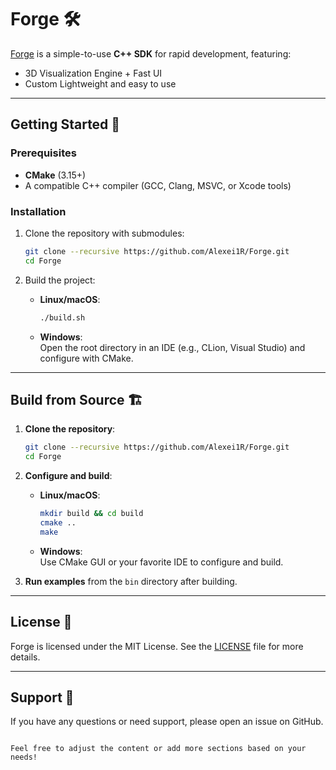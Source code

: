 # Forge 🛠️  
[Forge](https://github.com/Alexei1R/Forge) is a simple-to-use **C++ SDK** for rapid development, featuring:  

- 3D Visualization Engine + Fast UI
- Custom Lightweight and easy to use

---

## Getting Started 🚀  

### Prerequisites  
- **CMake** (3.15+)  
- A compatible C++ compiler (GCC, Clang, MSVC, or Xcode tools)  

### Installation  

1. Clone the repository with submodules:  
   ```bash
   git clone --recursive https://github.com/Alexei1R/Forge.git
   cd Forge
   ```

2. Build the project:  
   - **Linux/macOS**:  
     ```bash
     ./build.sh
     ```  
   - **Windows**:  
     Open the root directory in an IDE (e.g., CLion, Visual Studio) and configure with CMake.  

---

## Build from Source 🏗️  

1. **Clone the repository**:  
   ```bash
   git clone --recursive https://github.com/Alexei1R/Forge.git
   cd Forge
   ```

2. **Configure and build**:  
   - **Linux/macOS**:  
     ```bash
     mkdir build && cd build
     cmake ..
     make
     ```  
   - **Windows**:  
     Use CMake GUI or your favorite IDE to configure and build.  

3. **Run examples** from the `bin` directory after building.  



---

## License 📄

Forge is licensed under the MIT License. See the [LICENSE](LICENSE) file for more details.

---

## Support 🙌

If you have any questions or need support, please open an issue on GitHub.
```

Feel free to adjust the content or add more sections based on your needs!
